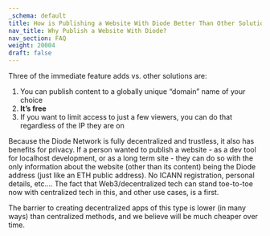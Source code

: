 ```yaml
---
_schema: default
title: How is Publishing a Website With Diode Better Than Other Solutions?
nav_title: Why Publish a Website With Diode?
nav_section: FAQ
weight: 20004
draft: false
---
```

Three of the immediate feature adds vs. other solutions are:

1. You can publish content to a globally unique “domain” name of your choice
2. **It’s free**
3. If you want to limit access to just a few viewers, you can do that regardless of the IP they are on

Because the Diode Network is fully decentralized and trustless, it also has benefits for privacy. If a person wanted to publish a website - as a dev tool for localhost development, or as a long term site - they can do so with the only information about the website (other than its content) being the Diode address (just like an ETH public address). No ICANN registration, personal details, etc…. The fact that Web3/decentralized tech can stand toe-to-toe now with centralized tech in this, and other use cases, is a first.

The barrier to creating decentralized apps of this type is lower (in many ways) than centralized methods, and we believe will be much cheaper over time.